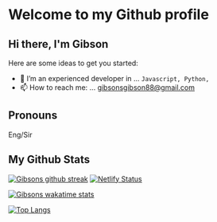 # Welcome to my Github profile 

## Hi there, I'm Gibson

Here are some ideas to get you started:
- 🌱 I’m an experienced developer in ... `Javascript, Python,`
- 📫 How to reach me: ... gibsonsgibson88@gmail.com

## Pronouns
Eng/Sir

## My Github Stats

[![Gibsons github streak](https://github-readme-streak-stats.herokuapp.com?user=Domains18&theme=radical)](https://github.com/Domains18)
[![Netlify Status](https://api.netlify.com/api/v1/badges/0c27f31c-d1ea-40f0-9cbe-a6ac35fdae9f/deploy-status)](https://app.netlify.com/sites/queenstacey/deploys)

[![Gibsons wakatime stats](https://github-readme-stats.vercel.app/api/wakatime?username=eightsville&theme=radical&custom_title=My%20Wakatime%20Stats&layout=compact)](https://github.com/Domains8)


<!-- [![Gibsons github activity graph](https://github-readme-activity-graph.cyclic.app/graph?username=Domains18&theme=react-dark)](https://github.com/Domains18) -->
[![Top Langs](https://github-readme-stats.vercel.app/api/top-langs/?username=Domains18&layout=compact&theme=tokyonight)](https://github.com/Domains18/github-readme-stats)
